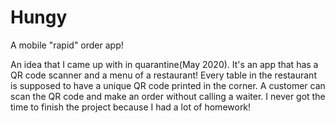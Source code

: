 # Hungy
A mobile "rapid" order app!

An idea that I came up with in quarantine(May 2020). It's an app that has a QR code scanner and a menu of a restaurant! Every table in the restaurant is supposed to have a unique QR code printed in the corner. A customer can scan the QR code and make an order without calling a waiter. I never got the time to finish the project because I had a lot of homework!

